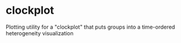 # clockplot
Plotting utility for a "clockplot" that puts groups into a time-ordered heterogeneity visualization
